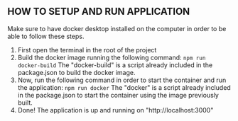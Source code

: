 ## HOW TO SETUP AND RUN APPLICATION

Make sure to have docker desktop installed on the computer in order to be able to follow these steps.

1. First open the terminal in the root of the project
2. Build the docker image running the following command:
   <code>npm run docker-build</code>
   The "docker-build" is a script already included in the package.json to build the docker image.
3. Now, run the following command in order to start the container and run the application:
   <code>npm run docker</code>
   The "docker" is a script already included in the package.json to start the container using the image previously built.
4. Done! The application is up and running on "http://localhost:3000"
